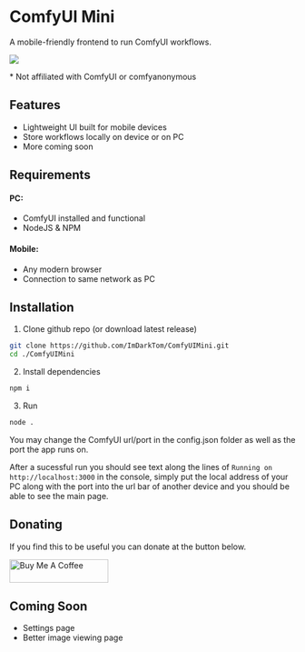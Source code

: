 # ComfyUI Mini
A mobile-friendly frontend to run ComfyUI workflows.

![](https://repository-images.githubusercontent.com/681240572/8c2ca9fa-921d-4490-959d-669c543ace4c)

\* Not affiliated with ComfyUI or comfyanonymous
## Features

- Lightweight UI built for mobile devices
- Store workflows locally on device or on PC
- More coming soon
## Requirements
#### PC:
- ComfyUI installed and functional
- NodeJS & NPM
#### Mobile:
- Any modern browser
- Connection to same network as PC
## Installation

1. Clone github repo (or download latest release)

```bash
git clone https://github.com/ImDarkTom/ComfyUIMini.git
cd ./ComfyUIMini
```

2. Install dependencies

```bash
npm i
```

3. Run

```bash
node .
```

You may change the ComfyUI url/port in the config.json folder as well as the port the app runs on.

After a sucessful run you should see text along the lines of `Running on http://localhost:3000` in the console, simply put the local address of your PC along with the port into the url bar of another device and you should be able to see the main page.
## Donating
If you find this to be useful you can donate at the button below.

<a href="https://www.buymeacoffee.com/ImDarkTom" target="_blank"><img src="https://cdn.buymeacoffee.com/buttons/default-yellow.png" alt="Buy Me A Coffee" height="41" width="174"></a>
## Coming Soon
- Settings page
- Better image viewing page
